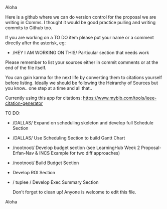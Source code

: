 Aloha
  
  Here is a github where we can do version control for the proposal we are writing in Comms. 
  I thought it would be good practice pulling and writing commits to Github too.
  
  If you are working on a TO DO item please put your name or a comment directly after the asterisk, eg:
  
  * /HEY I AM WORKING ON THIS/ Particular section that needs work

  
  Please remember to list your sources either in commit comments or at the end of the file itself. 
  
  You can gain karma for the next life by converting them to citations yourself before listing. 
  Ideally we should be following the Heirarchy of Sources but you know.. one step at a time and all that..
  
  Currently using this app for citations:
  https://www.mybib.com/tools/ieee-citation-generator
  
  TO DO:
  * /DALLAS/ Expand on scheduling skeleton and develop full Schedule Section
  * /DALLAS/ Use Scheduling Section to build Gantt Chart
  * /nootnoot/ Develop budget section (see LearningHub Week 2 Proposal-Erfan-Nav & INCS Example for two diff approaches)
  * /nootnoot/ Build Budget Section
  * Develop ROI Section
  * / tuplee / Develop Exec Summary Section
    
    Don't forget to clean up! Anyone is welcome to edit this file.

Aloha
